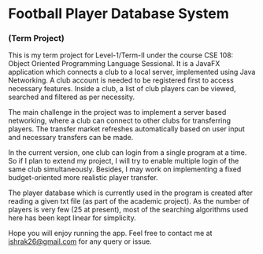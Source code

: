 # Football Player Database System 
### (Term Project)

This is my term project for Level-1/Term-II under the course CSE 108: Object Oriented Programming Language Sessional. It is a JavaFX application which connects a club to a local server, implemented using Java Networking. A club account is needed to be registered first to access necessary features. Inside a club, a list of club players can be viewed, searched and filtered as per necessity.

The main challenge in the project was to implement a server based networking, where a club can connect to other clubs for transferring players. The transfer market refreshes automatically based on user input and necessary transfers can be made. 

In the current version, one club can login from a single program at a time. So if I plan to extend my project, I will try to enable multiple login of the same club simultaneously. Besides, I may work on implementing a fixed budget-oriented more realistic player transfer.

The player database which is currently used in the program is created after reading a given txt file (as part of the academic project). As the number of players is very few (25 at present), most of the searching algorithms used here has been kept linear for simplicity.

Hope you will enjoy running the app. Feel free to contact me at [ishrak26@gmail.com](mailto:ishrak26@gmail.com) for any query or issue.
